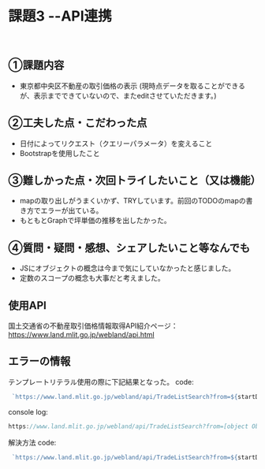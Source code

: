 # 課題3 --API連携
​
## ①課題内容
 - 東京都中央区不動産の取引価格の表示
 (現時点データを取ることができるが、表示までできていないので、またeditさせていただきます。)
​
## ②工夫した点・こだわった点
 - 日付によってリクエスト（クエリーパラメータ）を変えること
 - Bootstrapを使用したこと
​
## ③難しかった点・次回トライしたいこと（又は機能）
 - mapの取り出しがうまくいかず、TRYしています。前回のTODOのmapの書き方でエラーが出ている。
 - もともとGraphで坪単価の推移を出したかった。
 ​
## ④質問・疑問・感想、シェアしたいこと等なんでも
 - JSにオブジェクトの概念は今まで気にしていなかったと感じました。
 - 定数のスコープの概念も大事だと考えました。


## 使用API

国土交通省の不動産取引価格情報取得API紹介ページ：
https://www.land.mlit.go.jp/webland/api.html

## エラーの情報

テンプレートリテラル使用の際に下記結果となった。
code:

```js
 `https://www.land.mlit.go.jp/webland/api/TradeListSearch?from=${startDate['startDate']}&to=${endDate['endDate']}&area=13`
 ```

console log:

```js
https://www.land.mlit.go.jp/webland/api/TradeListSearch?from=[object Object]&to=[object Object]&area=13
```

解決方法
code:

```js
 `https://www.land.mlit.go.jp/webland/api/TradeListSearch?from=${startDate['startDate']}&to=${endDate['endDate']}&area=13`
 ```

